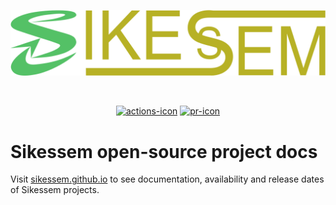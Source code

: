 <div align="center">

[![sikessem-logo]][sikessem-link]

<br/>

[![actions-icon]][actions-link]
[![pr-icon]][pr-link]

</div>

[sikessem-logo]: https://github.com/sikessem/art/blob/HEAD/images/sikessem.svg
[sikessem-link]: https://github.com/sikessem "Sikessem"

[actions-icon]: https://github.com/sikessem/sikessem.github.io/workflows/Deploy/badge.svg
[actions-link]: https://github.com/sikessem/sikessem.github.io/actions "Docs status"

[pr-icon]: https://img.shields.io/badge/PRs-welcome-brightgreen.svg?color=brightgreen
[pr-link]: https://sikessem.github.io/contributions "PRs welcome!"

# Sikessem open-source project docs

Visit [sikessem.github.io](https://sikessem.github.io) to see documentation, availability and release dates of Sikessem projects.
